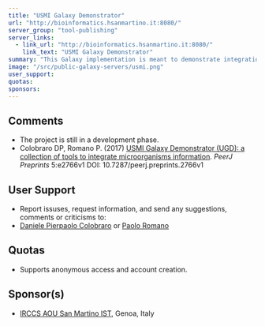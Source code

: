 ```yaml
---
title: "USMI Galaxy Demonstrator"
url: "http://bioinformatics.hsanmartino.it:8080/"
server_group: "tool-publishing"
server_links: 
  - link_url: "http://bioinformatics.hsanmartino.it:8080/"
    link_text: "USMI Galaxy Demonstrator"
summary: "This Galaxy implementation is meant to demonstrate integration of microbial domain Biological Resource Center (mBRC) catalogues into the bioinformatics data integration environment. "
image: "/src/public-galaxy-servers/usmi.png"
user_support: 
quotas: 
sponsors: 
---
```


## Comments

* The project is still in a development phase.
* Colobraro DP, Romano P. (2017) [USMI Galaxy Demonstrator (UGD): a collection of tools to integrate microorganisms information](https://doi.org/10.7287/peerj.preprints.2766v1). *PeerJ Preprints*  5:e2766v1 DOI: 10.7287/peerj.preprints.2766v1

## User Support

* Report issuses, request information, and send any suggestions, comments or criticisms to:
* [Daniele Pierpaolo Colobraro](mailto:danielepierpaolo.colobraro@hsanmartino.it) or [Paolo Romano](mailto:paolo.romano@hsanmartino.it)

## Quotas

* Supports anonymous access and account creation.

## Sponsor(s)

* [IRCCS AOU San Martino IST](http://www.hsanmartino.it/), Genoa, Italy
